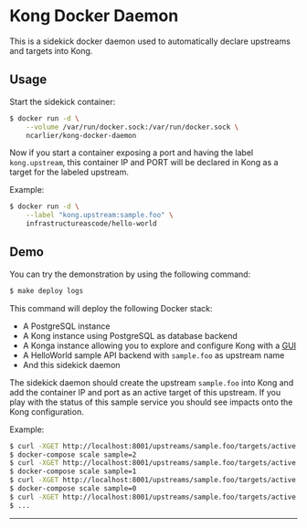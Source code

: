 # Kong Docker Daemon

This is a sidekick docker daemon used to automatically declare upstreams and
targets into Kong.

## Usage

Start the sidekick container:

```bash
$ docker run -d \
    --volume /var/run/docker.sock:/var/run/docker.sock \
    ncarlier/kong-docker-daemon
```

Now if you start a container exposing a port and having the label
`kong.upstream`, this container IP and PORT will be declared in Kong as a target
for the labeled upstream.

Example:

```bash
$ docker run -d \
    --label "kong.upstream:sample.foo" \
    infrastructureascode/hello-world
```

## Demo

You can try the demonstration by using the following command:

```bash
$ make deploy logs
```

This command will deploy the following Docker stack:

- A PostgreSQL instance
- A Kong instance using PostgreSQL as database backend
- A Konga instance allowing you to explore and configure Kong with a [GUI](http://localhost:1337)
- A HelloWorld sample API backend with `sample.foo` as upstream name
- And this sidekick daemon

The sidekick daemon should create the upstream `sample.foo` into Kong and add
the container IP and port as an active target of this upstream.
If you play with the status of this sample service you should see impacts onto
the Kong configuration.

Example:

```bash
$ curl -XGET http://localhost:8001/upstreams/sample.foo/targets/active | jq .
$ docker-compose scale sample=2
$ curl -XGET http://localhost:8001/upstreams/sample.foo/targets/active | jq .
$ docker-compose scale sample=1
$ curl -XGET http://localhost:8001/upstreams/sample.foo/targets/active | jq .
$ docker-compose scale sample=0
$ curl -XGET http://localhost:8001/upstreams/sample.foo/targets/active | jq .
$ ...
```


---

